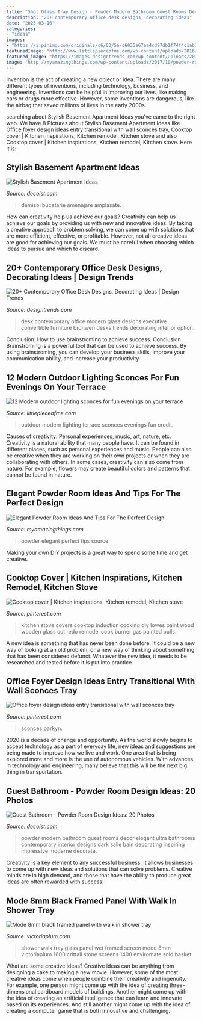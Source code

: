 ```yaml
---
title: "Shot Glass Tray Design - Powder Modern Bathroom Guest Rooms Decor Elegant Ultra Bathrooms Contemporary Interior Designs Dark Salle Bain Decorating Inspiring Impressive Moderne Decorate"
description: "20+ contemporary office desk designs, decorating ideas"
date: "2023-03-16"
categories:
- "ideas"
images:
- "https://i.pinimg.com/originals/c6/03/5a/c6035a67ea4cd97db1f74f4c1ab7823c.jpg"
featuredImage: "http://www.littlepieceofme.com/wp-content/uploads/2016/06/Patio-Modern-Outdoor-Wall-Lights-600x450.jpg"
featured_image: "https://images.designtrends.com/wp-content/uploads/2016/04/13131400/Contemporary-High-Gloss-Convertible-Executive-Desk.jpg"
image: "http://myamazingthings.com/wp-content/uploads/2017/10/powder-room-3-.jpg"
---
```



Invention is the act of creating a new object or idea. There are many different types of inventions, including technology, business, and engineering. Inventions can be helpful in improving our lives, like making cars or drugs more effective. However, some inventions are dangerous, like the airbag that saved millions of lives in the early 2000s.

	

		
searching about Stylish Basement Apartment Ideas you've came to the right web. We have 8 Pictures about Stylish Basement Apartment Ideas like Office foyer design ideas entry transitional with wall sconces tray, Cooktop cover | Kitchen inspirations, Kitchen remodel, Kitchen stove and also Cooktop cover | Kitchen inspirations, Kitchen remodel, Kitchen stove. Here it is:
		
    
## Stylish Basement Apartment Ideas

<img loading=lazy src="https://cdn.decoist.com/wp-content/uploads/2013/11/Refreshing-basement-condo-renovation.jpg" onerror="this.onerror=null;this.src='https://tse4.mm.bing.net/th?id=OIP.exA1cqkkG9FAeBb1C_wSHAHaE3&amp;pid=15.1';" alt="Stylish Basement Apartment Ideas">

_Source: decoist.com_

>demisol bucatarie amenajare amplasate. 

	

How can creativity help us achieve our goals?
Creativity can help us achieve our goals by providing us with new and innovative ideas. By taking a creative approach to problem solving, we can come up with solutions that are more efficient, effective, or profitable. However, not all creative ideas are good for achieving our goals. We must be careful when choosing which ideas to pursue and which to discard.

    
## 20+ Contemporary Office Desk Designs, Decorating Ideas | Design Trends

<img loading=lazy src="https://images.designtrends.com/wp-content/uploads/2016/04/13131400/Contemporary-High-Gloss-Convertible-Executive-Desk.jpg" onerror="this.onerror=null;this.src='https://tse4.mm.bing.net/th?id=OIP.1g5p8J90VC9roU4WCei8-AHaF6&amp;pid=15.1';" alt="20+ Contemporary Office Desk Designs, Decorating Ideas | Design Trends">

_Source: designtrends.com_

>desk contemporary office modern glass designs executive convertible furniture bronwen desks trends decorating interior option. 

	

Conclusion: How to use brainstroming to achieve success.
Conclusion
Brainstroming is a powerful tool that can be used to achieve success. By using brainstroming, you can develop your business skills, improve your communication ability, and increase your productivity.

    
## 12 Modern Outdoor Lighting Sconces For Fun Evenings On Your Terrace

<img loading=lazy src="http://www.littlepieceofme.com/wp-content/uploads/2016/06/Patio-Modern-Outdoor-Wall-Lights-600x450.jpg" onerror="this.onerror=null;this.src='https://tse3.mm.bing.net/th?id=OIP.3CGA1rpqjUFLJRLNVNRgbAHaFj&amp;pid=15.1';" alt="12 Modern outdoor lighting sconces for fun evenings on your terrace">

_Source: littlepieceofme.com_

>outdoor modern lighting terrace sconces evenings fun credit. 

	

Causes of creativity: Personal experiences, music, art, nature, etc.
Creativity is a natural ability that many people have. It can be found in different places, such as personal experiences and music. People can also be creative when they are working on their own projects or when they are collaborating with others. In some cases, creativity can also come from nature. For example, flowers may create beautiful colors and patterns that cannot be found in nature.

    
## Elegant Powder Room Ideas And Tips For The Perfect Design

<img loading=lazy src="http://myamazingthings.com/wp-content/uploads/2017/10/powder-room-3-.jpg" onerror="this.onerror=null;this.src='https://tse1.mm.bing.net/th?id=OIP.GeoB7LDJx8mRkSKZQQefpAHaLH&amp;pid=15.1';" alt="Elegant Powder Room Ideas And Tips For The Perfect Design">

_Source: myamazingthings.com_

>powder elegant perfect tips source. 

	

Making your own DIY projects is a great way to spend some time and get creative.

    
## Cooktop Cover | Kitchen Inspirations, Kitchen Remodel, Kitchen Stove

<img loading=lazy src="https://i.pinimg.com/originals/c6/03/5a/c6035a67ea4cd97db1f74f4c1ab7823c.jpg" onerror="this.onerror=null;this.src='https://tse3.mm.bing.net/th?id=OIP.JLMpb3Cu8hUNdJXyn2WJiAHaJ6&amp;pid=15.1';" alt="Cooktop cover | Kitchen inspirations, Kitchen remodel, Kitchen stove">

_Source: pinterest.com_

>kitchen stove covers cooktop induction cooking diy lowes paint wood wooden glass cut redo remodel cook burner gas painted pulls. 

	

A new idea is something that has never been done before. It could be a new way of looking at an old problem, or a new way of thinking about something that has been considered defunct. Whatever the new idea, it needs to be researched and tested before it is put into practice.

    
## Office Foyer Design Ideas Entry Transitional With Wall Sconces Tray

<img loading=lazy src="https://i.pinimg.com/736x/aa/1f/5a/aa1f5a8dd34a4332533ac2b2b5258a45.jpg" onerror="this.onerror=null;this.src='https://tse3.mm.bing.net/th?id=OIP.-YB50D7pSDgYZIF6O-zOEAHaKo&amp;pid=15.1';" alt="Office foyer design ideas entry transitional with wall sconces tray">

_Source: pinterest.com_

>sconces parkyn. 

	

2020 is a decade of change and opportunity. As the world slowly begins to accept technology as a part of everyday life, new ideas and suggestions are being made to improve how we live and work. One area that is being explored more and more is the use of autonomous vehicles. With advances in technology and engineering, many believe that this will be the next big thing in transportation.

    
## Guest Bathroom - Powder Room Design Ideas: 20 Photos

<img loading=lazy src="http://cdn.decoist.com/wp-content/uploads/2012/04/ultra-contemporary-powder-room.jpg" onerror="this.onerror=null;this.src='https://tse1.mm.bing.net/th?id=OIP.O3C0Sk2_heobiEnOAU2nCwHaLk&amp;pid=15.1';" alt="Guest Bathroom - Powder Room Design Ideas: 20 Photos">

_Source: decoist.com_

>powder modern bathroom guest rooms decor elegant ultra bathrooms contemporary interior designs dark salle bain decorating inspiring impressive moderne decorate. 

	

Creativity is a key element to any successful business. It allows businesses to come up with new ideas and solutions that can solve problems. Creative minds are in high demand, and those that have the ability to produce great ideas are often rewarded with success.

    
## Mode 8mm Black Framed Panel With Walk In Shower Tray

<img loading=lazy src="https://images.victoriaplum.com/vp_prod_images/0f5155b7-6816-431a-89a6-1de29d4d2663.jpg?auto=format%2Ccompress&amp;q=55&amp;w=600" onerror="this.onerror=null;this.src='https://tse2.mm.bing.net/th?id=OIP.lhDn4OXMwJRgAaDoVIX4HwHaHa&amp;pid=15.1';" alt="Mode 8mm black framed panel with walk in shower tray">

_Source: victoriaplum.com_

>shower walk tray glass panel wet framed screen mode 8mm victoriaplum 1600 crittall stone screens 1400 enviromate sold basket. 

	

What are some creative ideas?
Creative ideas can be anything from designing a cake to making a new movie. However, some of the most creative ideas come when people combine their creativity and ingenuity. For example, one person might come up with the idea of creating three-dimensional cardboard models of buildings. Another might come up with the idea of creating an artificial intelligence that can learn and innovate based on its experiences. And still another might come up with the idea of creating a computer game that is both innovative and challenging.

